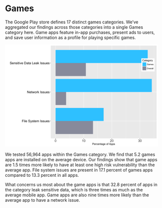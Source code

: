 # Games

The Google Play store defines 17 distinct games categories. We’ve aggregated our findings across those categories into a single Games category here. Game apps feature in-app purchases, present ads to users, and save user information as a profile for playing specific games.

![](assets\07_Games.png)


We tested 56,964 apps within the Games category. We find that 5.2 games apps are installed  on the average device. Our findings show that game apps are 1.5 times more likely to have at least one high risk vulnerability than the average app. File system issues are present in 17.1 percent of games apps compared to 13.3 percent in all apps. 

What concerns us most about the game apps is that 32.8 percent of apps in the category leak sensitive data, which is three times as much as the average mobile app. Game apps are also nine times more likely than the average app to have a network issue.
